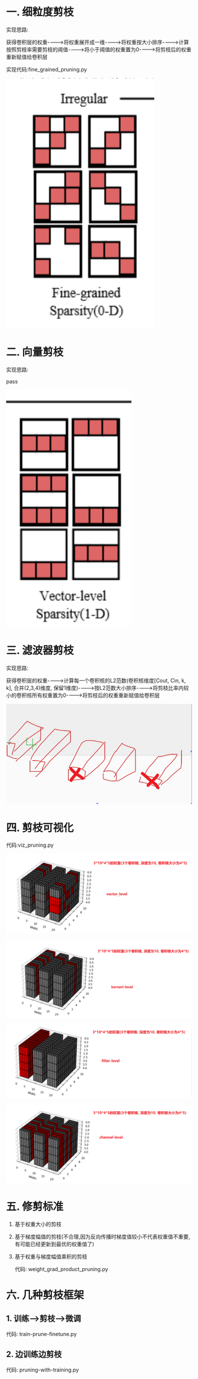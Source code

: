 # 一. 细粒度剪枝

实现思路:

获得卷积层的权重---->将权重展开成一维---->将权重按大小排序---->计算按照剪枝率需要剪枝的阈值---->将小于阈值的权重置为0---->将剪枝后的权重重新赋值给卷积层

实现代码:fine_grained_pruning.py

![](assets/fine_grained.png)

# 二. 向量剪枝

实现思路:

pass

![](assets/vector.png)

# 三. 滤波器剪枝 

实现思路:

获得卷积层的权重---->计算每一个卷积核的L2范数(卷积核维度[Cout, Cin, k, k], 合并(2,3,4)维度, 保留1维度)---->按L2范数大小排序---->将剪枝比率内较小的卷积核所有权重置为0---->将剪枝后的权重重新赋值给卷积层

![](assets/kernel.png)

# 四. 剪枝可视化

代码:viz_pruning.py

![](assets/vis_vector_level.png)

![](assets/vis_kernel_level.png)

![](assets/vis_filter-level.png)

![](assets/vis_channel-level.png)

# 五. 修剪标准

1. 基于权重大小的剪枝

2. 基于梯度幅值的剪枝(不合理,因为反向传播时梯度值较小不代表权重值不重要,有可能已经更新到最优的权重值了)

3. 基于权重与梯度幅值乘积的剪枝

   代码: weight_grad_product_pruning.py


# 六. 几种剪枝框架

## 1. 训练-->剪枝-->微调

代码: train-prune-finetune.py

## 2. 边训练边剪枝

代码: pruning-with-training.py

